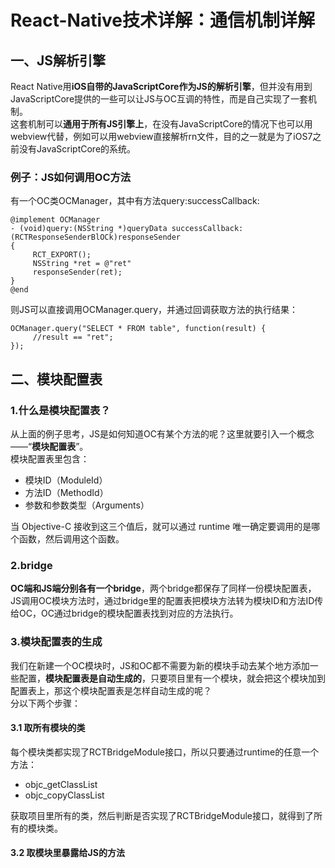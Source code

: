 # React-Native技术详解：通信机制详解

## 一、JS解析引擎

React Native用**iOS自带的JavaScriptCore作为JS的解析引擎**，但并没有用到JavaScriptCore提供的一些可以让JS与OC互调的特性，而是自己实现了一套机制。  
这套机制可以**通用于所有JS引擎上**，在没有JavaScriptCore的情况下也可以用webview代替，例如可以用webview直接解析rn文件，目的之一就是为了iOS7之前没有JavaScriptCore的系统。

### 例子：JS如何调用OC方法

有一个OC类OCManager，其中有方法query:successCallback:
```
@implement OCManager
- (void)query:(NSString *)queryData successCallback:(RCTResponseSenderBlOCk)responseSender
{
     RCT_EXPORT();
     NSString *ret = @"ret"
     responseSender(ret);
}
@end
```
则JS可以直接调用OCManager.query，并通过回调获取方法的执行结果：
```
OCManager.query("SELECT * FROM table", function(result) {
     //result == "ret";
});
```
## 二、模块配置表

### 1.什么是模块配置表？
从上面的例子思考，JS是如何知道OC有某个方法的呢？这里就要引入一个概念——“**模块配置表**”。  
模块配置表里包含：
- 模块ID（ModuleId）
- 方法ID（MethodId）
- 参数和参数类型（Arguments）
  
当 Objective-C 接收到这三个值后，就可以通过 runtime 唯一确定要调用的是哪个函数，然后调用这个函数。

### 2.bridge

**OC端和JS端分别各有一个bridge**，两个bridge都保存了同样一份模块配置表，JS调用OC模块方法时，通过bridge里的配置表把模块方法转为模块ID和方法ID传给OC，OC通过bridge的模块配置表找到对应的方法执行。

### 3.模块配置表的生成

我们在新建一个OC模块时，JS和OC都不需要为新的模块手动去某个地方添加一些配置，**模块配置表是自动生成的**，只要项目里有一个模块，就会把这个模块加到配置表上，那这个模块配置表是怎样自动生成的呢？  
分以下两个步骤：

#### 3.1 取所有模块的类
每个模块类都实现了RCTBridgeModule接口，所以只要通过runtime的任意一个方法：
- objc_getClassList
- objc_copyClassList
  
获取项目里所有的类，然后判断是否实现了RCTBridgeModule接口，就得到了所有的模块类。

#### 3.2 取模块里暴露给JS的方法

